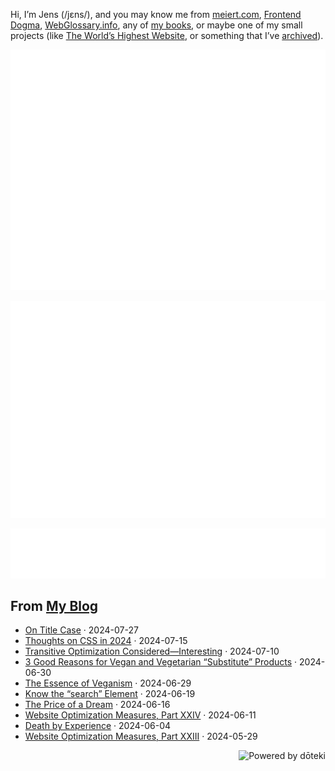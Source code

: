 Hi, I’m Jens (/jɛns/), and you may know me from [meiert.com](https://meiert.com/en/), [Frontend Dogma](https://frontenddogma.com/), [WebGlossary.info](https://webglossary.info/), any of [my books](https://www.goodreads.com/author/list/13623828.Jens_Oliver_Meiert), or maybe one of my small projects (like [The World’s Highest Website](https://worlds-highest-website.com/), or something that I’ve [archived](https://mirrors.meiert.org/)).

<!-- Metrics -->

[![Jens’s stats as per Metrics.](github-metrics.svg)](https://github.com/lowlighter/metrics)

[![Jens’s calendar.](github-metrics.plugin.isocalendar.fullyear.svg)](https://github.com/lowlighter/metrics/blob/master/source/plugins/isocalendar/README.md)

[![Jens’s facts.](github-metrics.plugin.habits.facts.svg)](https://github.com/lowlighter/metrics/blob/master/source/plugins/habits/README.md)

<!-- dōteki -->

<!-- blog start -->
## From [My Blog](https://meiert.com/en/)

- [On Title Case](https://meiert.com/en/blog/on-title-case/) · 2024-07-27
- [Thoughts on CSS in 2024](https://meiert.com/en/blog/css-2024/) · 2024-07-15
- [Transitive Optimization Considered—Interesting](https://meiert.com/en/blog/transitive-optimization-considered-interesting/) · 2024-07-10
- [3 Good Reasons for Vegan and Vegetarian “Substitute” Products](https://meiert.com/en/blog/substitution/) · 2024-06-30
- [The Essence of Veganism](https://meiert.com/en/blog/the-essence-of-veganism/) · 2024-06-29
- [Know the “search” Element](https://meiert.com/en/blog/know-the-search-element/) · 2024-06-19
- [The Price of a Dream](https://meiert.com/en/blog/the-price-of-a-dream/) · 2024-06-16
- [Website Optimization Measures, Part XXIV](https://meiert.com/en/blog/optimization-measures-24/) · 2024-06-11
- [Death by Experience](https://meiert.com/en/blog/death-by-experience/) · 2024-06-04
- [Website Optimization Measures, Part XXIII](https://meiert.com/en/blog/optimization-measures-23/) · 2024-05-29
<!-- blog end -->

<a href="https://doteki.org"><img src="https://img.shields.io/badge/powered_by-d%C5%8Dteki-0?style=flat-square&labelColor=202b2d&color=5E936C" align="right" alt="Powered by dōteki"></a>